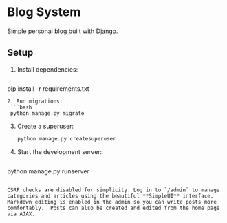 # Blog System

Simple personal blog built with Django.

## Setup

1. Install dependencies:
   ```bash
 pip install -r requirements.txt
  ```
2. Run migrations:
   ```bash
   python manage.py migrate
   ```
3. Create a superuser:
   ```bash
   python manage.py createsuperuser
   ```
4. Start the development server:
   ```bash
 python manage.py runserver
  ```

CSRF checks are disabled for simplicity. Log in to `/admin` to manage categories and articles using the beautiful **SimpleUI** interface.  Markdown editing is enabled in the admin so you can write posts more comfortably.  Posts can also be created and edited from the home page via AJAX.

